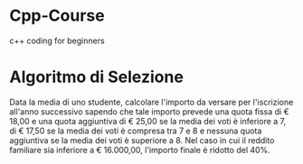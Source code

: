 # Cpp-Course
c++ coding for beginners

# Algoritmo di Selezione

Data la media di uno studente, calcolare l'importo da versare per l'iscrizione all'anno successivo 
sapendo che tale importo prevede una quota fissa di € 18,00 e una quota aggiuntiva di € 25,00 
se la media dei voti è inferiore a 7, di € 17,50 se la media dei voti è compresa tra 7 e 8 e nessuna 
quota aggiuntiva se la media dei voti è superiore a 8.
Nel caso in cui il reddito familiare sia inferiore a € 16.000,00, l'importo finale è ridotto del 40%.
